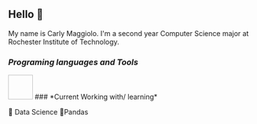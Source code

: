 ##  Hello :wave:

My name is Carly Maggiolo. I'm a second year Computer Science major at Rochester Institute of Technology.
###  *Programing languages and Tools*
<img url="https://icon-library.com/images/java-icon-images/java-icon-images-6.jpg" width=50 height=50)>
### *Current Working with/ learning*

:high_brightness: Data Science
:high_brightness:Pandas
